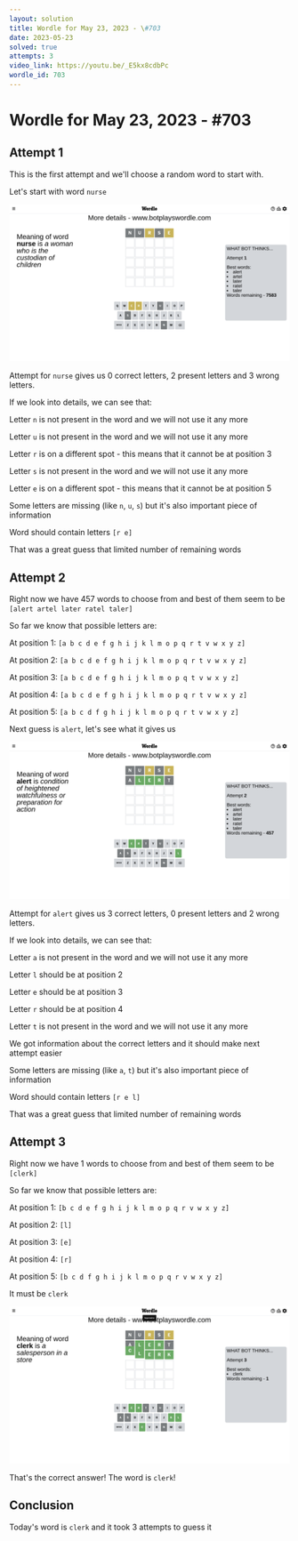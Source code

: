 ```yaml
---
layout: solution
title: Wordle for May 23, 2023 - \#703
date: 2023-05-23
solved: true
attempts: 3
video_link: https://youtu.be/_E5kx8cdbPc
wordle_id: 703
---
```


# Wordle for May 23, 2023 - \#703

## Attempt 1

This is the first attempt and we'll choose a random word to start with.

Let's start with word `nurse`

![Attempt 1](2023-05-23/attempt-1.png)

Attempt for `nurse` gives us 0 correct letters, 2 present letters and 3 wrong letters.

If we look into details, we can see that:

Letter `n` is not present in the word and we will not use it any more

Letter `u` is not present in the word and we will not use it any more

Letter `r` is on a different spot - this means that it cannot be at position 3

Letter `s` is not present in the word and we will not use it any more

Letter `e` is on a different spot - this means that it cannot be at position 5

Some letters are missing (like `n`, `u`, `s`) but it's also important piece of information

Word should contain letters `[r e]`

That was a great guess that limited number of remaining words



## Attempt 2

Right now we have 457 words to choose from and best of them seem to be `[alert artel later ratel taler]`

So far we know that possible letters are:

At position 1: `[a b c d e f g h i j k l m o p q r t v w x y z]`

At position 2: `[a b c d e f g h i j k l m o p q r t v w x y z]`

At position 3: `[a b c d e f g h i j k l m o p q t v w x y z]`

At position 4: `[a b c d e f g h i j k l m o p q r t v w x y z]`

At position 5: `[a b c d f g h i j k l m o p q r t v w x y z]`

Next guess is `alert`, let's see what it gives us

![Attempt 2](2023-05-23/attempt-2.png)

Attempt for `alert` gives us 3 correct letters, 0 present letters and 2 wrong letters.

If we look into details, we can see that:

Letter `a` is not present in the word and we will not use it any more

Letter `l` should be at position 2

Letter `e` should be at position 3

Letter `r` should be at position 4

Letter `t` is not present in the word and we will not use it any more

We got information about the correct letters and it should make next attempt easier

Some letters are missing (like `a`, `t`) but it's also important piece of information

Word should contain letters `[r e l]`

That was a great guess that limited number of remaining words



## Attempt 3

Right now we have 1 words to choose from and best of them seem to be `[clerk]`

So far we know that possible letters are:

At position 1: `[b c d e f g h i j k l m o p q r v w x y z]`

At position 2: `[l]`

At position 3: `[e]`

At position 4: `[r]`

At position 5: `[b c d f g h i j k l m o p q r v w x y z]`

It must be `clerk`

![Attempt 3](2023-05-23/attempt-3.png)

That's the correct answer! The word is `clerk`!

## Conclusion

Today's word is `clerk` and it took 3 attempts to guess it

